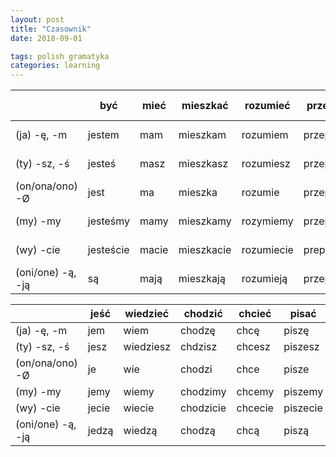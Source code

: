 ```yaml
---
layout: post
title: "Czasownik"
date: 2018-09-01

tags: polish gramatyka
categories: learning
---
```

||być|mieć|mieszkać|rozumieć|przepraszać|czytać|pytać|mówić|lubić|robić|uczyć się|tańczyć|
|-|-|-|-|-|-|-|-|-|-|-|-|-|
|(ja) -ę, -m|jestem|mam|mieszkam|rozumiem|przepraszam|czytam|pytam|mówię|lubię|robię|uczę się|tańczę|
|(ty) -sz, -ś|jesteś|masz|mieszkasz|rozumiesz|przepraszasz|czytasz|pytasz|mówisz|lubisz|robisz|uczysz się|tańczysz|
|(on/ona/ono) -Ø|jest|ma|mieszka|rozumie|przeprasza|czyta|pyta|mówi|lubi|robi|uczy się|tańczy|
|(my) -my|jesteśmy|mamy|mieszkamy|rozymiemy|przepraszamy|czytamy|pytamy|mówimy|lubimy|robimy|uczymy się|tańczymy
|(wy) -cie|jesteście|macie|mieszkacie|rozumiecie|prepraszacie|czytacie|pytacie|mówicie|lubicie|robicie|uczycie się|taczycie
|(oni/one) -ą, -ją|są|mają|mieszkają|rozumieją|przepraszają|czytają|pytają|mówią|lubią|robią|uczą się|tańczą|

||jeść|wiedzieć|chodzić|chcieć|pisać|moć|pracować|iść|jechać|jeździć|brać|pić|umrzeć|
|-|-|-|-|-|-|-|-|-|-|-|-|-|-|
|(ja) -ę, -m|jem|wiem|chodzę|chcę|piszę|mogę|pracuję|idę|jadę|jeżdżę|biorę|piję|umrę|
|(ty) -sz, -ś|jesz|wiedziesz|chdzisz|chcesz|piszesz|możesz|pracujesz|idziesh|jedziesz|jeździsz|bierzesz|pijesz|umrzesz|
|(on/ona/ono) -Ø|je|wie|chodzi|chce|pisze|może|pracuje|idzie|jedzie|jeździ|bierze|pije|umrze|
|(my) -my|jemy|wiemy|chodzimy|chcemy|piszemy|możemy|pracujemy|idziemy|jedziemy|jeżdzimy|bierzemy|pijemy|umrzemy|
|(wy) -cie|jecie|wiecie|chodzicie|chcecie|piszecie|możecie|pracujecie|idziecie|jedziecie|jeżdzicie|bierzecie|pijecie|umrzecie|
|(oni/one) -ą, -ją|jedzą|wiedzą|chodzą|chcą|piszą|mogą|pracują|idą|jadą|jeżdżą|bierzą|piją|umrą|
